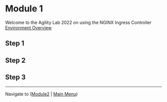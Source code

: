 # Module 1

Welcome to the Agility Lab 2022 on using the NGINX Ingress Controller 
[Environment Overview](media/Agility%20UDF%20Environment.jpeg)

## Step 1

## Step 2


## Step 3
-------------

Navigate to ([Module2](../module2/readme.md) | [Main Menu](../README.md))
